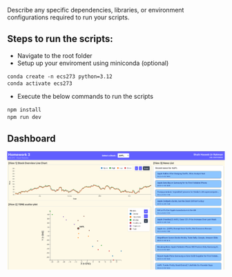 Describe any specific dependencies, libraries, or environment configurations required to run your scripts.

## Steps to run the scripts:

- Navigate to the root folder
- Setup up your enviroment using miniconda (optional)

```shell
conda create -n ecs273 python=3.12
conda activate ecs273
```

- Execute the below commands to run the scripts

```bash
npm install
npm run dev
```

## Dashboard

![alt text](./public/image.png)
